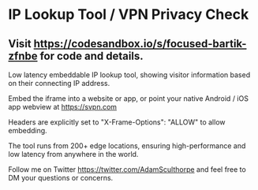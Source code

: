 # IP Lookup Tool / VPN Privacy Check

## Visit https://codesandbox.io/s/focused-bartik-zfnbe for code and details.

Low latency embeddable IP lookup tool, showing visitor information based on their connecting IP address.

Embed the iframe into a website or app, or point your native Android / iOS app webview at https://svpn.com

Headers are explicitly set to "X-Frame-Options": "ALLOW" to allow embedding.

The tool runs from 200+ edge locations, ensuring high-performance and low latency from anywhere in the world.

Follow me on Twitter https://twitter.com/AdamSculthorpe and feel free to DM your questions or concerns.
